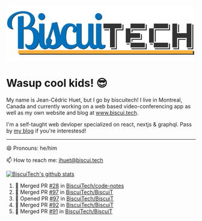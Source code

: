 ![BiscuiTech Logo](https://github.com/BiscuiTech/BiscuiTech/blob/master/BiscuiTech%20Logo%20(2019)%20(Small).png)
# Wasup cool kids! 😎

My name is Jean-Cédric Huet, but I go by biscuitech! I live in Montreal, Canada and currently working on a web based video-conferencing app as well as my own website and blog at www.biscui.tech.

I'm a self-taught web devloper specialized on react, nextjs & graphql. Pass by [my blog](https://www.biscui.tech/blog) if you're interestesd!
______
😄 Pronouns: he/him

📫 How to reach me: jhuet@biscui.tech

[![BiscuiTech's github stats](https://github-readme-stats.vercel.app/api?username=biscuitech)](https://github.com/anuraghazra/github-readme-stats)

<!--START_SECTION:activity-->
1. 🎉 Merged PR [#28](https://github.com//BiscuiTech/code-notes/pull/28) in [BiscuiTech/code-notes](https://github.com//BiscuiTech/code-notes)
2. 🎉 Merged PR [#97](https://github.com//BiscuiTech/BiscuiT/pull/97) in [BiscuiTech/BiscuiT](https://github.com//BiscuiTech/BiscuiT)
3. 💪 Opened PR [#97](https://github.com//BiscuiTech/BiscuiT/pull/97) in [BiscuiTech/BiscuiT](https://github.com//BiscuiTech/BiscuiT)
4. 🎉 Merged PR [#92](https://github.com//BiscuiTech/BiscuiT/pull/92) in [BiscuiTech/BiscuiT](https://github.com//BiscuiTech/BiscuiT)
5. 🎉 Merged PR [#91](https://github.com//BiscuiTech/BiscuiT/pull/91) in [BiscuiTech/BiscuiT](https://github.com//BiscuiTech/BiscuiT)
<!--END_SECTION:activity-->
